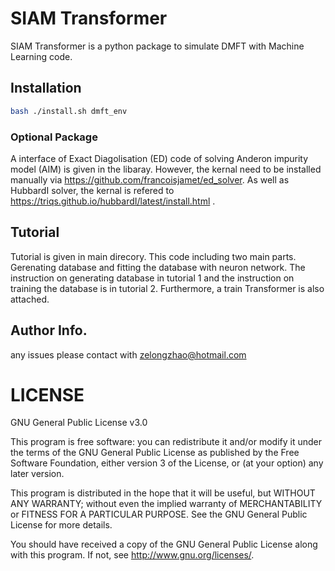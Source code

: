 # SIAM Transformer

SIAM Transformer is a python package to simulate DMFT with Machine Learning code.


## Installation 

```bash
bash ./install.sh dmft_env
```

### Optional Package

A interface of Exact Diagolisation (ED) code of solving Anderon impurity model (AIM) is given in the libaray. However, the kernal need to be installed manually via https://github.com/francoisjamet/ed_solver. As well as HubbardI solver, the kernal is refered to https://triqs.github.io/hubbardI/latest/install.html .


## Tutorial 

Tutorial is given in main direcory. This code including two main parts. Gerenating database and fitting the database with neuron network. The instruction on generating database in tutorial 1 and the instruction on training the database is in tutorial 2. Furthermore, a train Transformer is also attached.


## Author Info.

any issues please contact with zelongzhao@hotmail.com


# LICENSE
GNU General Public License v3.0

This program is free software: you can redistribute it and/or modify it under the terms of the GNU General Public License as published by the Free Software Foundation, either version 3 of the License, or (at your option) any later version.

This program is distributed in the hope that it will be useful, but WITHOUT ANY WARRANTY; without even the implied warranty of MERCHANTABILITY or FITNESS FOR A PARTICULAR PURPOSE. See the GNU General Public License for more details.

You should have received a copy of the GNU General Public License along with this program. If not, see http://www.gnu.org/licenses/.